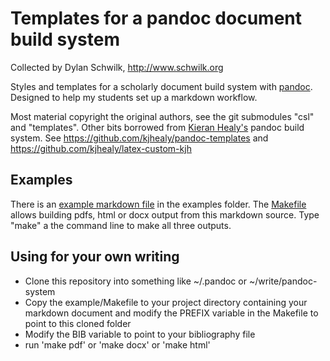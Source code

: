 Templates for a pandoc document build system
============================================

Collected by Dylan Schwilk, http://www.schwilk.org

Styles and templates for a scholarly document build system with  [pandoc](http://github.com/jgm/pandoc). Designed to help my students set up a markdown workflow.

Most material copyright the original authors, see the git submodules "csl" and "templates".  Other bits borrowed from [Kieran Healy's](http://kieranhealy.org/) pandoc build system. See https://github.com/kjhealy/pandoc-templates and https://github.com/kjhealy/latex-custom-kjh


Examples
--------

There is an [example markdown file](examples/example.md) in the examples folder.  The [Makefile](examples/Makefile) allows building pdfs, html or docx output from this markdown source. Type "make" a the command line to make all three outputs.


Using for your own writing
--------------------------

- Clone this repository into something like ~/.pandoc or ~/write/pandoc-system
- Copy the example/Makefile to your project directory containing your markdown document and modify the PREFIX variable in the Makefile to point to this cloned folder
- Modify the BIB variable to point to your bibliography file
- run 'make pdf' or 'make docx' or 'make html'
